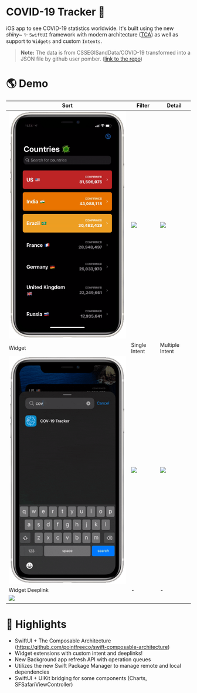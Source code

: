 # COVID-19 Tracker 🦠

iOS app to see COVID-19 statistics worldwide. It's built using the new *shiny~* ✨ `SwiftUI` framework with modern architecture ([TCA](https://github.com/pointfreeco/swift-composable-architecture)) as well as support to `Widgets` and custom `Intents`.


> **Note:** The data is from CSSEGISandData/COVID-19 transformed into a JSON file by github user pomber. ([link to the repo](https://github.com/pomber/covid19))

# 🌎 Demo
| Sort | Filter | Detail |
| - | - | - |
| <img src="/Assets/sort.gif"/> | <img src="/Assets/filter.gif"/> | <img src="/Assets/detail.gif"/> |
| Widget | Single Intent | Multiple Intent |
| <img src="/Assets/widget.gif"/> | <img src="/Assets/single-intent.gif"/> | <img src="/Assets/multiple-intent.gif"/>
| Widget Deeplink | - | - |
| <img src="/Assets/widget-deeplink.gif"/> | | |
  
  
# 🌈 Highlights
- SwiftUI + The Composable Architecture (https://github.com/pointfreeco/swift-composable-architecture)
- Widget extensions with custom intent and deeplinks!
- New Background app refresh API with operation queues
- Utilizes the new Swift Package Manager to manage remote and local dependencies
- SwiftUI + UIKit bridging for some components (Charts, SFSafariViewController)
